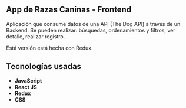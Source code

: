 ## **App de Razas Caninas - Frontend**

Aplicación que consume datos de una API (The Dog API) a través de un Backend. Se pueden realizar: búsquedas, ordenamientos y filtros, ver detalle, realizar registro.

Está versión está hecha con Redux.

## Tecnologías usadas

- **JavaScript**
- **React JS**
- **Redux**
- **CSS**